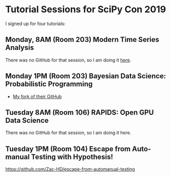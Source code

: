 # Tutorial Sessions for SciPy Con 2019

I signed up for four tutorials:



## Monday, 8AM (Room 203) Modern Time Series Analysis

There was no GitHub for that session, so I am doing it [here](https://github.com/theJollySin/scipy_con_2019/tree/master/modern_time_series_analysis/README.md).


## Monday 1PM (Room 203) Bayesian Data Science: Probabilistic Programming

* [My fork of their GitHub](https://github.com/theJollySin/bayesian-stats-modelling-tutorial)


## Tuesday 8AM (Room 106) RAPIDS: Open GPU Data Science

There was no GitHub for that session, so I am doing it here.


## Tuesday 1PM (Room 104) Escape from Auto-manual Testing with Hypothesis!

https://github.com/Zac-HD/escape-from-automanual-testing

